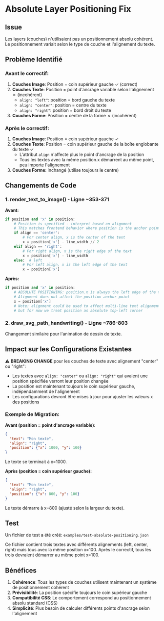 # Absolute Layer Positioning Fix

## Issue
Les layers (couches) n'utilisaient pas un positionnement absolu cohérent. Le positionnement variait selon le type de couche et l'alignement du texte.

## Problème Identifié

### Avant le correctif:
1. **Couches Image**: Position = coin supérieur gauche ✓ (correct)
2. **Couches Texte**: Position = point d'ancrage variable selon l'alignement ✗ (incohérent)
   - `align: "left"`: position = bord gauche du texte
   - `align: "center"`: position = centre du texte
   - `align: "right"`: position = bord droit du texte
3. **Couches Forme**: Position = centre de la forme ✗ (incohérent)

### Après le correctif:
1. **Couches Image**: Position = coin supérieur gauche ✓
2. **Couches Texte**: Position = coin supérieur gauche de la boîte englobante du texte ✓
   - L'attribut `align` n'affecte plus le point d'ancrage de la position
   - Tous les textes avec la même position.x démarrent au même point, peu importe l'alignement
3. **Couches Forme**: Inchangé (utilise toujours le centre)

## Changements de Code

### 1. render_text_to_image() - Ligne ~353-371
**Avant:**
```python
if position and 'x' in position:
    # Position is specified - interpret based on alignment
    # This matches frontend behavior where position is the anchor point
    if align == 'center':
        # For center align, x is the center of the text
        x = position['x'] - line_width // 2
    elif align == 'right':
        # For right align, x is the right edge of the text
        x = position['x'] - line_width
    else:  # left
        # For left align, x is the left edge of the text
        x = position['x']
```

**Après:**
```python
if position and 'x' in position:
    # ABSOLUTE POSITIONING: position.x is always the left edge of the text bounding box
    # Alignment does not affect the position anchor point
    x = position['x']
    # Note: alignment could be used to affect multi-line text alignment within the bounding box
    # but for now we treat position as absolute top-left corner
```

### 2. draw_svg_path_handwriting() - Ligne ~786-803
Changement similaire pour l'animation de dessin de texte.

## Impact sur les Configurations Existantes

⚠️ **BREAKING CHANGE** pour les couches de texte avec alignement "center" ou "right":

- Les textes avec `align: "center"` ou `align: "right"` qui avaient une position spécifiée verront leur position changée
- La position est maintenant toujours le coin supérieur gauche, indépendamment de l'alignement
- Les configurations devront être mises à jour pour ajuster les valeurs x des positions

### Exemple de Migration:
**Avant (position = point d'ancrage variable):**
```json
{
  "text": "Mon texte",
  "align": "right",
  "position": {"x": 1000, "y": 100}
}
```
Le texte se terminait à x=1000.

**Après (position = coin supérieur gauche):**
```json
{
  "text": "Mon texte",
  "align": "right",
  "position": {"x": 800, "y": 100}
}
```
Le texte démarre à x=800 (ajusté selon la largeur du texte).

## Test

Un fichier de test a été créé: `examples/test-absolute-positioning.json`

Ce fichier contient trois textes avec différents alignements (left, center, right) mais tous avec la même position x=100. Après le correctif, tous les trois devraient démarrer au même point x=100.

## Bénéfices

1. **Cohérence**: Tous les types de couches utilisent maintenant un système de positionnement cohérent
2. **Prévisibilité**: La position spécifie toujours le coin supérieur gauche
3. **Compatibilité CSS**: Le comportement correspond au positionnement absolu standard (CSS)
4. **Simplicité**: Plus besoin de calculer différents points d'ancrage selon l'alignement
